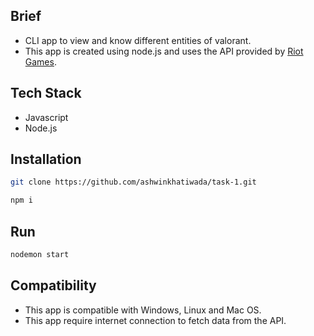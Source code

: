 ## Brief

- CLI app to view and know different entities of valorant.
- This app is created using node.js and uses the API provided by [Riot Games](https://developer.riotgames.com/).

## Tech Stack

- Javascript
- Node.js

## Installation

```bash
git clone https://github.com/ashwinkhatiwada/task-1.git
```

```bash
npm i
```

## Run

```bash
nodemon start
```

## Compatibility

- This app is compatible with Windows, Linux and Mac OS.
- This app require internet connection to fetch data from the API.
